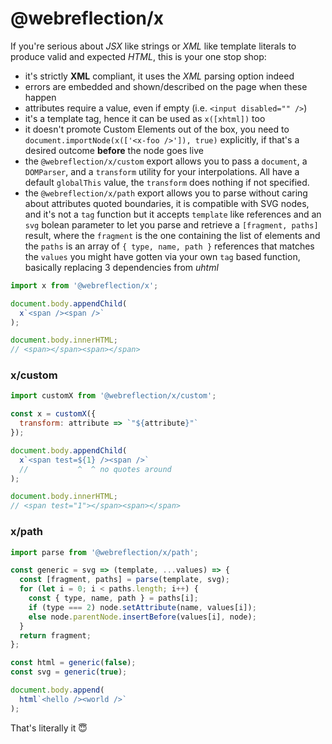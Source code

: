 # @webreflection/x

If you're serious about *JSX* like strings or *XML* like template literals to produce valid and expected *HTML*, this is your one stop shop:

  * it's strictly **XML** compliant, it uses the *XML* parsing option indeed
  * errors are embedded and shown/described on the page when these happen
  * attributes require a value, even if empty (i.e. `<input disabled="" />`)
  * it's a template tag, hence it can be used as `x([xhtml])` too
  * it doesn't promote Custom Elements out of the box, you need to `document.importNode(x(['<x-foo />']), true)` explicitly, if that's a desired outcome **before** the node goes live
  * the `@webreflection/x/custom` export allows you to pass a `document`, a `DOMParser`, and a `transform` utility for your interpolations. All have a default `globalThis` value, the `transform` does nothing if not specified.
  * the `@webreflection/x/path` export allows you to parse without caring about attributes quoted boundaries, it is compatible with SVG nodes, and it's not a `tag` function but it accepts `template` like references and an `svg` bolean parameter to let you parse and retrieve a `[fragment, paths]` result, where the `fragment` is the one containing the list of elements and the `paths` is an array of `{ type, name, path }` references that matches the `values` you might have gotten via your own `tag` based function, basically replacing 3 dependencies from *uhtml*

```js
import x from '@webreflection/x';

document.body.appendChild(
  x`<span /><span />`
);

document.body.innerHTML;
// <span></span><span></span>
```

### x/custom
```js
import customX from '@webreflection/x/custom';

const x = customX({
  transform: attribute => `"${attribute}"`
});

document.body.appendChild(
  x`<span test=${1} /><span />`
  //           ^  ^ no quotes around
);

document.body.innerHTML;
// <span test="1"></span><span></span>
```

### x/path
```js
import parse from '@webreflection/x/path';

const generic = svg => (template, ...values) => {
  const [fragment, paths] = parse(template, svg);
  for (let i = 0; i < paths.length; i++) {
    const { type, name, path } = paths[i];
    if (type === 2) node.setAttribute(name, values[i]);
    else node.parentNode.insertBefore(values[i], node);
  }
  return fragment;
};

const html = generic(false);
const svg = generic(true);

document.body.append(
  html`<hello /><world />`
);
```

That's literally it 😇
